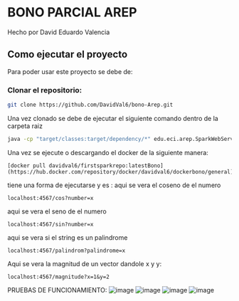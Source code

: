 # BONO PARCIAL AREP
Hecho por David Eduardo Valencia

## Como ejecutar el proyecto
Para poder usar este proyecto se debe de:
### Clonar el repositorio:
``` bash
git clone https://github.com/DavidVal6/bono-Arep.git
```
Una vez clonado se debe de ejecutar el siguiente comando dentro de la carpeta raiz
``` bash
java -cp "target/classes:target/dependency/*" edu.eci.arep.SparkWebServer
```

Una vez se ejecute o descargando el docker de la siguiente manera:
```
[docker pull davidval6/firstsparkrepo:latestBono](https://hub.docker.com/repository/docker/davidval6/dockerbono/general)
```
tiene una forma de ejecutarse y es : 
aqui se vera el coseno de el numero
```
localhost:4567/cos?number=x 
```
aqui se vera el seno de el numero
```
localhost:4567/sin?number=x 
```
aqui se vera si el string es un palindrome
```
localhost:4567/palindrom?palindrome=x 
```
Aqui se vera la magnitud de un vector dandole x y y:
```
localhost:4567/magnitude?x=1&y=2 
```
PRUEBAS DE FUNCIONAMIENTO:
![image](https://github.com/DavidVal6/bono-Arep/assets/98176834/2d81d7cc-001a-4b30-addf-9448c6722c70)
![image](https://github.com/DavidVal6/bono-Arep/assets/98176834/0eb0ba9b-07ab-4aaf-a9c1-41784099acc1)
![image](https://github.com/DavidVal6/bono-Arep/assets/98176834/b8c2dca6-a8cb-40ae-a277-c778e7f465e7)
![image](https://github.com/DavidVal6/bono-Arep/assets/98176834/8bdd23c3-aea9-443f-bd96-c540f48f6b18)

